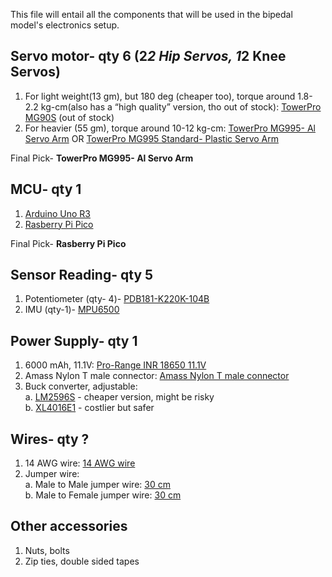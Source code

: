 This file will entail all the components that will be used in the bipedal model's electronics setup.

## Servo motor- qty 6 (2*2 Hip Servos, 1*2 Knee Servos)
  1.	For light weight(13 gm), but 180 deg (cheaper too), torque around 1.8-2.2 kg-cm(also has a “high quality” version, tho out of stock): [TowerPro MG90S](https://robu.in/product/towerpro-mg90s-mini-digital-servo-motor-180-rotation-standard-quality/) (out of stock)
  2.	For heavier (55 gm), torque around 10-12 kg-cm: [TowerPro MG995- Al Servo Arm](https://robu.in/product/towerpro-mg995-metal-gear-servo-motor-cnc-aluminum-steering-servo-horn-arm/#tab-description) OR [TowerPro MG995 Standard- Plastic Servo Arm](https://robu.in/product/towerpro-mg995-metal-gear-servo-motor/)

Final Pick- **TowerPro MG995- Al Servo Arm**

## MCU- qty 1
1.	[Arduino Uno R3](https://robu.in/product/arduino-uno-r3/)
2.	[Rasberry Pi Pico](https://robu.in/product/raspberry-pi-pico/)

Final Pick- **Rasberry Pi Pico**

## Sensor Reading- qty 5
1. Potentiometer (qty- 4)- [PDB181-K220K-104B](https://robu.in/product/pdb181-k220k-104b-rotary-potentiometer/)
2. IMU (qty-1)- [MPU6500](https://robu.in/product/mpu6500-gyroscope-accelerometer-digital-motion-processor-dmp-6-axis-motion-sensor-with-i2c-spi-interface/)

## Power Supply- qty 1
1.	6000 mAh, 11.1V: [Pro-Range INR 18650 11.1V](https://robu.in/product/pro-range-18650-li-ion-6000mah-3s-11-1v-3c-3s3p/)
2.	Amass Nylon T male connector: [Amass Nylon T male connector](https://robu.in/product/nylon-t-style-male-connector-with-insulating-cap-1pcs/)
3.	Buck converter, adjustable:  
	a. [LM2596S](https://robu.in/product/lm2596s-with-smd-led-dc-dc-step-down-power-supply) - cheaper version, might be risky  
  	b. [XL4016E1](https://robu.in/product/xl4016e1-200w-step-down-power-supply-module/#tab-description) - costlier but safer

## Wires- qty ?
1.	14 AWG wire: [14 AWG wire](https://robu.in/product/14awg-solid-core-insulated-wire-silicone-black/)
2.	Jumper wire:  
	a. Male to Male jumper wire: [30 cm](https://robu.in/product/male-to-male-jumper-wires-40-pin-30cm/)  
	b. Male to Female jumper wire: [30 cm](https://robu.in/product/male-to-female-jumper-wires-40-pin-30cm/)

## Other accessories 
1.	Nuts, bolts
2.	Zip ties, double sided tapes
